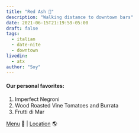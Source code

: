 ```yaml
---
title: "Red Ash 🍝"
description: "Walking distance to downtown bars"
date: 2021-06-15T21:19:59-05:00
draft: false
tags:
  - italian
  - date-nite
  - downtown
livedin:
  - atx
author: "Soy"
---
```


#### Our personal favorites:

1. Imperfect Negroni
2. Wood Roasted Vine Tomatoes and Burrata
3. Frutti di Mar


[Menu](https://www.redashgrill.com/menu) 📖  |  [Location](https://maps.app.goo.gl/c4Z6i3sttsq5DRJz7) 🌎
